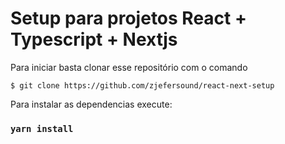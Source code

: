 # Setup para projetos React + Typescript + Nextjs
Para iniciar basta clonar esse repositório com o comando
```
$ git clone https://github.com/zjefersound/react-next-setup
``` 

Para instalar as dependencias execute:
### `yarn install`
